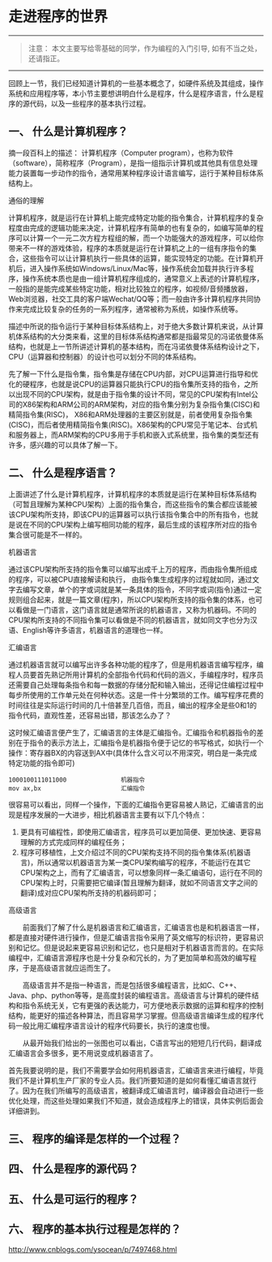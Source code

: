 # 走进程序的世界 #

----------

> 注意： 本文主要写给零基础的同学，作为编程的入门引导, 如有不当之处，还请指正。

----------

回顾上一节，我们已经知道计算机的一些基本概念了，如硬件系统及其组成，操作系统和应用程序等，本小节主要想讲明白什么是程序，什么是程序语言，什么是程序的源代码，以及一些程序的基本执行过程。


## 一、 什么是计算机程序？ ##


摘一段百科上的描述： 计算机程序（Computer program），也称为软件（software），简称程序（Program），是指一组指示计算机或其他具有信息处理能力装置每一步动作的指令，通常用某种程序设计语言编写，运行于某种目标体系结构上。

通俗的理解 

计算机程序，就是运行在计算机上能完成特定功能的指令集合，计算机程序的复杂程度由完成的逻辑功能来决定，计算机程序有简单的也有复杂的，如编写简单的程序可以计算一个一元二次方程方程组的解，而一个功能强大的游戏程序，可以给你带来不一样的游戏体验，程序的本质就是运行在计算机之上的一组有序指令的集合，这些指令可以让计算机执行一些具体的运算，能实现特定的功能。在计算机开机后，进入操作系统如Windows/Linux/Mac等，操作系统会加载并执行许多程序，操作系统本质也是由一组计算机程序组成的，通常意义上表述的计算机程序，一般指的是能完成某些特定功能，相对比较独立的程序，如视频/音频播放器，Web浏览器，社交工具的客户端Wechat/QQ等；而一般由许多计算机程序共同协作来完成比较复杂的任务的一系列程序，通常被称为系统，如操作系统等。

描述中所说的指令运行于某种目标体系结构上，对于绝大多数计算机来说，从计算机体系结构的大分类来看，这里的目标体系结构通常都是指最常见的冯诺依曼体系结构，也就是上一节所讲述计算机的基本结构，而在冯诺依曼体系结构设计之下，CPU（运算器和控制器）的设计也可以划分不同的体系结构。

先了解一下什么是指令集，指令集是存储在CPU内部，对CPU运算进行指导和优化的硬程序，也就是说CPU的运算器只能执行CPU的指令集所支持的指令，之所以出现不同的CPU架构，就是由于指令集的设计不同，常见的CPU架构有Intel公司的X86架构和ARM公司的ARM架构，对应的指令集分别为复杂指令集(CISC)和精简指令集(RISC)， X86和ARM处理器的主要区别就是，前者使用复杂指令集(CISC)，而后者使用精简指令集(RISC)。X86架构的CPU常见于笔记本、台式机和服务器上，而ARM架构的CPU多用于手机和嵌入式系统里，指令集的类型还有许多，感兴趣的可以具体了解一下。


## 二、 什么是程序语言？ ##

上面讲述了什么是计算机程序，计算机程序的本质就是运行在某种目标体系结构（可暂且理解为某种CPU架构）上面的指令集合，而这些指令的集合都应该能被该CPU架构所支持，即该CPU的运算器可以执行该指令集合中的所有指令，也就是说在不同的CPU架构上编写相同功能的程序，最后生成的该程序所对应的指令集合很可能是不一样的。

机器语言

通过该CPU架构所支持的指令集可以编写出成千上万的程序，而由指令集所组成的程序，可以被CPU直接解读和执行， 由指令集生成程序的过程就如同，通过文字去编写文章，单个的字或词就是某一条具体的指令，不同字或词(指令)通过一定规则组合起来，就是一篇文章(程序)，所以CPU架构所支持的指令集的体系，也可以看做是一门语言，这门语言就是通常所说的机器语言，又称为机器码。不同的CPU架构所支持的不同指令集可以看做是不同的机器语言，就如同文字也分为汉语、English等许多语言，机器语言的道理也一样。

汇编语言

通过机器语言就可以编写出许多各种功能的程序了，但是用机器语言编写程序，编程人员要首先熟记所用计算机的全部指令代码和代码的涵义，手编程序时，程序员还需要自己处理每条指令和每一数据的存储分配和输入输出，还得记住编程过程中每步所使用的工作单元处在何种状态。这是一件十分繁琐的工作。编写程序花费的时间往往是实际运行时间的几十倍甚至几百倍，而且，编出的程序全是些0和1的指令代码，直观性差，还容易出错，那该怎么办了？

这时候汇编语言便产生了，汇编语言的主体是汇编指令。汇编指令和机器指令的差别在于指令的表示方法上，汇编指令是机器指令便于记忆的书写格式，如执行一个操作：寄存器BX的内容送到AX中(具体什么含义可以不用深究，明白是一条完成特定功能的指令即可)

	1000100111011000               机器指令
	mov ax,bx                      汇编指令

很容易可以看出，同样一个操作，下面的汇编指令更容易被人熟记，汇编语言的出现是程序发展的一大进步，相比机器语言主要有以下几个特点：
1. 更具有可编程性，即使用汇编语言，程序员可以更加简便、更加快速、更容易理解的方式完成同样的编程任务；
2. 程序可移植性，上文介绍过不同的CPU架构支持不同的指令集体系(机器语言)，所以通常以机器语言为某一类CPU架构编写的程序，不能运行在其它CPU架构之上，而有了汇编语言，可以想象同样一条汇编语句，运行在不同的CPU架构上时，只需要把它编译(暂且理解为翻译，就如不同语言文字之间的翻译)成对应CPU架构所支持的机器码即可；


高级语言

 　　前面我们了解了什么是机器语言和汇编语言，汇编语言也是和机器语言一样，都是直接对硬件进行操作，但是汇编语言指令采用了英文缩写的标识符，更容易识别和记忆。但是说起来更容易识别和记忆，也只是相对于机器语言而言的。在实际编程中，汇编语言源程序也是十分复杂和冗长的，为了更加简单和高效的编写程序，于是高级语言就应运而生了。

　　高级语言并不是指一种语言，而是包括很多编程语言，比如C、C++、Java、php、python等等，是高度封装的编程语言。高级语言与计算机的硬件结构和指令系统无关，它有更强的表达能力，可方便地表示数据的运算和程序的控制结构，能更好的描述各种算法，而且容易学习掌握。但高级语言编译生成的程序代码一般比用汇编程序语言设计的程序代码要长，执行的速度也慢。

　　从最开始我们给出的一张图也可以看出，C语言写出的短短几行代码，翻译成汇编语言会多很多，更不用说变成机器语言了。




首先我要说明的是，我们不需要学会如何用机器语言，汇编语言来进行编程，毕竟我们不是计算机生产厂家的专业人员。我们所要知道的是如何看懂汇编语言就行了。因为在我们所编写的高级语言，被翻译成汇编语言时，编译器会自动进行一些优化处理，而这些处理如果我们不知道，就会造成程序上的错误，具体实例后面会详细讲到。



## 三、 程序的编译是怎样的一个过程？ ##



## 四、 什么是程序的源代码？ ##





## 五、 什么是可运行的程序？ ##





## 六、 程序的基本执行过程是怎样的？ ##



http://www.cnblogs.com/ysocean/p/7497468.html

